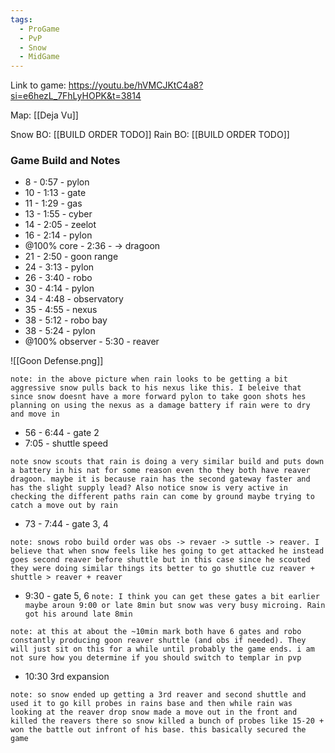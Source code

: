 ```yaml
---
tags:
  - ProGame
  - PvP
  - Snow
  - MidGame
---
```

Link to game: https://youtu.be/hVMCJKtC4a8?si=e6hezL_7FhLyHOPK&t=3814

Map: [[Deja Vu]]

Snow BO: [[BUILD ORDER TODO]]
Rain BO: [[BUILD ORDER TODO]]

### Game Build and Notes
- 8  - 0:57 - pylon
- 10 - 1:13 - gate
- 11 - 1:29 - gas
- 13 - 1:55 - cyber
- 14 - 2:05 - zeelot
- 16 - 2:14 - pylon
- @100% core - 2:36 - -> dragoon
- 21 - 2:50 - goon range
- 24 - 3:13 - pylon
- 26 - 3:40 - robo
- 30 - 4:14 - pylon
- 34 - 4:48 - observatory
- 35 - 4:55 - nexus
- 38 - 5:12 - robo bay
- 38 - 5:24 - pylon
- @100% observer - 5:30 - reaver

![[Goon Defense.png]]

`note: in the above picture when rain looks to be getting a bit aggressive snow pulls back to his nexus like this. I beleive that since snow doesnt have a more forward pylon to take goon shots hes planning on using the nexus as a damage battery if rain were to dry and move in`

- 56 - 6:44 - gate 2
- 7:05 - shuttle speed

`note snow scouts that rain is doing a very similar build and puts down a battery in his nat for some reason even tho they both have reaver dragoon. maybe it is because rain has the second gateway faster and has the slight supply lead? Also notice snow is very active in checking the different paths rain can come by ground maybe trying to catch a move out by rain`

- 73 - 7:44 - gate 3, 4

`note: snows robo build order was obs -> revaer -> suttle -> reaver. I believe that when snow feels like hes going to get attacked he instead goes second reaver before shuttle but in this case since he scouted they were doing similar things its better to go shuttle cuz reaver + shuttle > reaver + reaver`

- 9:30 - gate 5, 6 `note: I think you can get these gates a bit earlier maybe aroun 9:00 or late 8min but snow was very busy microing. Rain got his around late 8min `

`note: at this at about the ~10min mark both have 6 gates and robo constantly producing goon reaver shuttle (and obs if needed). They will just sit on this for a while until probably the game ends. i am not sure how you determine if you should switch to templar in pvp`

- 10:30 3rd expansion

`note: so snow ended up getting a 3rd reaver and second shuttle and used it to go kill probes in rains base and then while rain was looking at the reaver drop snow made a move out in the front and killed the reavers there so snow killed a bunch of probes like 15-20 + won the battle out infront of his base. this basically secured the game`